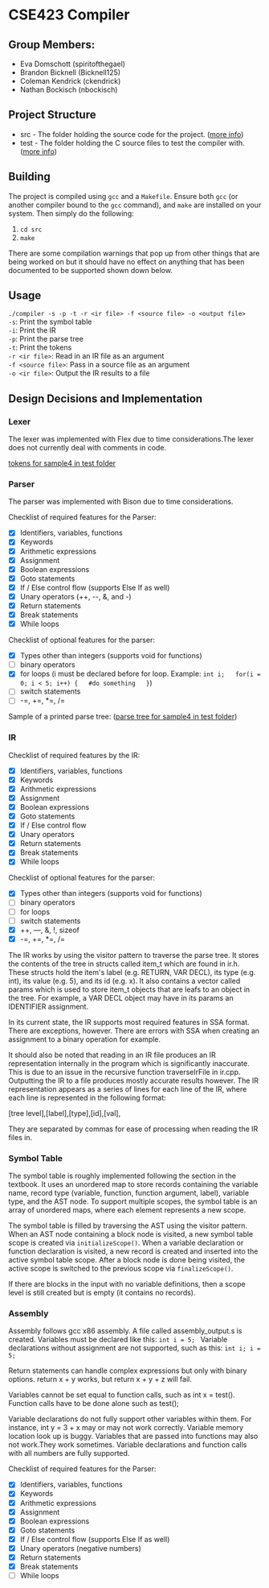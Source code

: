 # CSE423 Compiler
## Group Members:
* Eva Domschott (spiritofthegael)
* Brandon Bicknell (Bicknell125)
* Coleman Kendrick (ckendrick)
* Nathan Bockisch (nbockisch)

## Project Structure
* src - The folder holding the source code for the project. ([more info](docs/src.md))
* test - The folder holding the C source files to test the compiler with. ([more info](docs/test.md))

## Building
The project is compiled using `gcc` and a `Makefile`. Ensure both `gcc` (or another compiler bound to the `gcc` command), and `make` are installed on your system. Then simply do the following:
1. `cd src`
2. `make`

There are some compilation warnings that pop up from other things that are being worked on but it should have no effect on anything that has been documented to be supported shown down below. 

## Usage
`./compiler -s -p -t -r <ir file> -f <source file> -o <output file>`  
`-s`: Print the symbol table  
`-i`: Print the IR  
`-p`: Print the parse tree  
`-t`: Print the tokens  
`-r <ir file>`: Read in an IR file as an argument  
`-f <source file>`: Pass in a source file as an argument  
`-o <ir file>`: Output the IR results to a file  


## Design Decisions and Implementation
### Lexer
The lexer was implemented with Flex due to time considerations.The lexer does not currently deal with comments in code.

[tokens for sample4 in test folder](docs/tokens.txt) 

### Parser
The parser was implemented with Bison due to time considerations.

Checklist of required features for the Parser:
- [x] Identifiers, variables, functions
- [x] Keywords
- [x] Arithmetic expressions
- [x] Assignment
- [x] Boolean expressions
- [x] Goto statements
- [x] If / Else control flow (supports Else If as well)
- [x] Unary operators (++, --, &, and -)
- [x] Return statements
- [x] Break statements
- [x] While loops

Checklist of optional features for the parser:
- [x] Types other than integers (supports void for functions)
- [ ] binary operators
- [x] for loops (i must be declared before for loop. Example:
`int i;  
for(i = 0; i < 5; i++) {  
  #do something  
}`)  
- [ ] switch statements
- [ ] -=, +=, *=, /=

Sample of a printed parse tree: ([parse tree for sample4 in test folder](docs/parsetree.txt)) 

### IR
Checklist of required features by the IR:
- [x] Identifiers, variables, functions
- [x] Keywords
- [x] Arithmetic expressions
- [x] Assignment
- [x] Boolean expressions
- [x] Goto statements
- [x] If / Else control flow
- [x] Unary operators
- [x] Return statements
- [x] Break statements
- [x] While loops

Checklist of optional features for the parser:
- [x] Types other than integers (supports void for functions)
- [ ] binary operators
- [ ] for loops
- [ ] switch statements
- [x] ++, —, &, !, sizeof
- [x] -=, +=, *=, /=

The IR works by using the visitor pattern to traverse the parse tree. It stores the contents of the tree in structs called item\_t which are found in ir.h. These structs hold the item's label (e.g. RETURN, VAR DECL), its type (e.g. int), its value (e.g. 5), and its id (e.g. x). It also contains a vector called params which is used to store item\_t objects that are leafs to an object in the tree. For example, a VAR DECL object may have in its params an IDENTIFIER assignment.

In its current state, the IR supports most required features in SSA format. There are exceptions, however. There are errors with SSA when creating an assignment to a binary operation for example. 

It should also be noted that reading in an IR file produces an IR representation internally in the program which is significantly inaccurate. This is due to an issue in the recursive function traverseIrFile in ir.cpp. Outputting the IR to a file produces mostly accurate results however. The IR representation appears as a series of lines for each line of the IR, where each line is represented in the following format:

[tree level],[label],[type],[id],[val],

They are separated by commas for ease of processing when reading the IR files in.

### Symbol Table

The symbol table is roughly implemented following the section in the textbook. It uses an unordered map to store records containing the variable name, record type (variable, function, function argument, label), variable type, and the AST node. To support multiple scopes, the symbol table is an array of unordered maps, where each element represents a new scope.

The symbol table is filled by traversing the AST using the visitor pattern. When an AST node containing a block node is visited, a new symbol table scope is created via `initializeScope()`. When a variable declaration or function declaration is visited, a new record is created and inserted into the active symbol table scope. After a block node is done being visited, the active scope is switched to the previous scope via `finalizeScope()`.

If there are blocks in the input with no variable definitions, then a scope level is still created but is empty (it contains no records).

### Assembly
Assembly follows gcc x86 assembly. A file called assembly_output.s is created. Variables must be declared like this: 
`int i = 5; `
Variable declarations without assignment are not supported, such as this:
`int i;
i = 5;`

Return statements can handle complex expressions but only with binary options. return x + y works, but return x + y + z will fail.

Variables cannot be set equal to function calls, such as int x = test(). Function calls have to be done alone such as test();

Variable declarations do not fully support other variables within them. For instance, int y = 3 + x may or may not work correctly. Variable memory location look up is buggy. Variables that are passed into functions may also not work.They work sometimes. Variable declarations and function calls with all numbers are fully supported. 

Checklist of required features for the Parser:
- [x] Identifiers, variables, functions
- [x] Keywords
- [x] Arithmetic expressions
- [x] Assignment
- [x] Boolean expressions
- [x] Goto statements
- [x] If / Else control flow (supports Else If as well)
- [x] Unary operators (negative numbers)
- [x] Return statements
- [x] Break statements
- [ ] While loops
